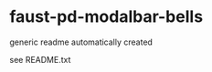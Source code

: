 faust-pd-modalbar-bells
=======================

generic readme automatically created

see README.txt
